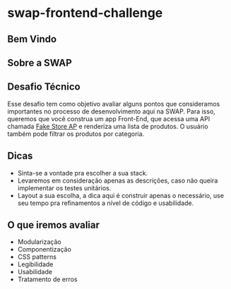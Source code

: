 # swap-frontend-challenge

## Bem Vindo

## Sobre a SWAP

## Desafio Técnico

Esse desafio tem como objetivo avaliar alguns pontos que consideramos importantes no processo de desenvolvimento aqui na SWAP. Para isso, queremos que você construa um app Front-End, que acessa uma API chamada [Fake Store AP](https://fakestoreapi.com/docs) e renderiza uma lista de produtos. O usuário também pode filtrar os produtos por categoria.

## Dicas

- Sinta-se a vontade pra escolher a sua stack.
- Levaremos em consideração apenas as descrições, caso não queira implementar os testes unitários.
- Layout a sua escolha, a dica aqui é construir apenas o necessário, use seu tempo pra refinamentos a nível de código e usabilidade.

## O que iremos avaliar

- Modularização
- Componentização
- CSS patterns
- Legibilidade
- Usabilidade
- Tratamento de erros

